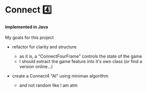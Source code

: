 # Connect :four:
#### implemented in Java

My goals for this project
- refactor for clarity and structure
  - as it is, a "ConnectFourFrame" controls the state of the game
  - I should extract the game feature into it's own class (or find a version online...)

- create a Connect4 "AI" using minimax algorithm
  - and not random like I am atm
